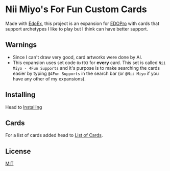 # Nii Miyo's For Fun Custom Cards

Made with [EdoEx](https://github.com/NiiMiyo/EdoEx), this project is an expansion for [EDOPro](https://github.com/ProjectIgnis/EDOPro) with cards that support archetypes I like to play but I think can have better support.

## Warnings

- Since I can't draw very good, card artworks were done by AI.
- This expansion uses set code `0xf03` for **every** card. This set is called `Nii Miyo - 4Fun Supports` and it's purpose is to make searching the cards easier by typing `@4Fun Supports` in the search bar (or `@Nii Miyo` if you have any other of my expansions).

## Installing

Head to [Installing](./Installing.md)

## Cards

For a list of cards added head to [List of Cards](./List%20of%20Cards.md).

## License
[MIT](LICENSE)

